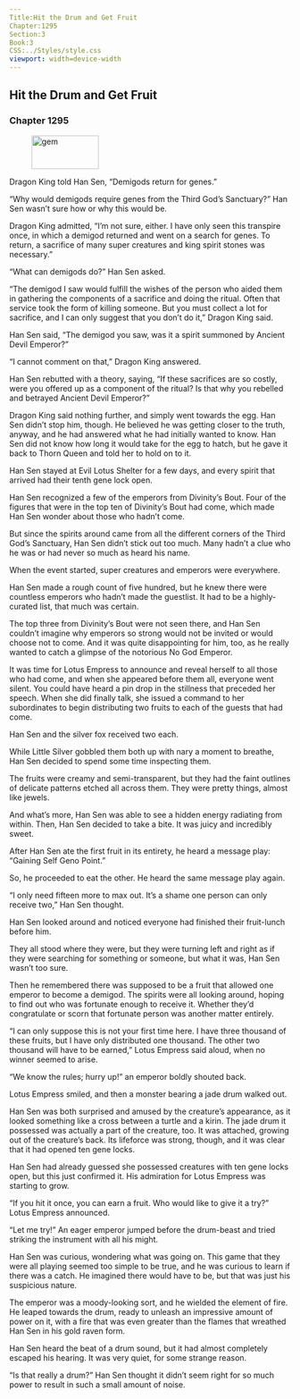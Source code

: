 ```yaml
---
Title:Hit the Drum and Get Fruit 
Chapter:1295 
Section:3 
Book:3 
CSS:../Styles/style.css 
viewport: width=device-width
---
```

  
## Hit the Drum and Get Fruit
### Chapter 1295
  
<figure>
	<img src="../Images/gem.gif" alt="gem" id="gem" width="120" height="60" />
</figure>
  

  
Dragon King told Han Sen, “Demigods return for genes.”

“Why would demigods require genes from the Third God’s Sanctuary?” Han Sen wasn’t sure how or why this would be.

Dragon King admitted, “I’m not sure, either. I have only seen this transpire once, in which a demigod returned and went on a search for genes. To return, a sacrifice of many super creatures and king spirit stones was necessary.”

“What can demigods do?” Han Sen asked.

“The demigod I saw would fulfill the wishes of the person who aided them in gathering the components of a sacrifice and doing the ritual. Often that service took the form of killing someone. But you must collect a lot for sacrifice, and I can only suggest that you don’t do it,” Dragon King said.

Han Sen said, “The demigod you saw, was it a spirit summoned by Ancient Devil Emperor?”

“I cannot comment on that,” Dragon King answered.

Han Sen rebutted with a theory, saying, “If these sacrifices are so costly, were you offered up as a component of the ritual? Is that why you rebelled and betrayed Ancient Devil Emperor?”

Dragon King said nothing further, and simply went towards the egg. Han Sen didn’t stop him, though. He believed he was getting closer to the truth, anyway, and he had answered what he had initially wanted to know. Han Sen did not know how long it would take for the egg to hatch, but he gave it back to Thorn Queen and told her to hold on to it.

Han Sen stayed at Evil Lotus Shelter for a few days, and every spirit that arrived had their tenth gene lock open.

Han Sen recognized a few of the emperors from Divinity’s Bout. Four of the figures that were in the top ten of Divinity’s Bout had come, which made Han Sen wonder about those who hadn’t come.

But since the spirits around came from all the different corners of the Third God’s Sanctuary, Han Sen didn’t stick out too much. Many hadn’t a clue who he was or had never so much as heard his name.

When the event started, super creatures and emperors were everywhere.

Han Sen made a rough count of five hundred, but he knew there were countless emperors who hadn’t made the guestlist. It had to be a highly-curated list, that much was certain.

The top three from Divinity’s Bout were not seen there, and Han Sen couldn’t imagine why emperors so strong would not be invited or would choose not to come. And it was quite disappointing for him, too, as he really wanted to catch a glimpse of the notorious No God Emperor.

It was time for Lotus Empress to announce and reveal herself to all those who had come, and when she appeared before them all, everyone went silent. You could have heard a pin drop in the stillness that preceded her speech. When she did finally talk, she issued a command to her subordinates to begin distributing two fruits to each of the guests that had come.

Han Sen and the silver fox received two each.

While Little Silver gobbled them both up with nary a moment to breathe, Han Sen decided to spend some time inspecting them.

The fruits were creamy and semi-transparent, but they had the faint outlines of delicate patterns etched all across them. They were pretty things, almost like jewels.

And what’s more, Han Sen was able to see a hidden energy radiating from within. Then, Han Sen decided to take a bite. It was juicy and incredibly sweet.

After Han Sen ate the first fruit in its entirety, he heard a message play: “Gaining Self Geno Point.”

So, he proceeded to eat the other. He heard the same message play again.

“I only need fifteen more to max out. It’s a shame one person can only receive two,” Han Sen thought.

Han Sen looked around and noticed everyone had finished their fruit-lunch before him.

They all stood where they were, but they were turning left and right as if they were searching for something or someone, but what it was, Han Sen wasn’t too sure.

Then he remembered there was supposed to be a fruit that allowed one emperor to become a demigod. The spirits were all looking around, hoping to find out who was fortunate enough to receive it. Whether they’d congratulate or scorn that fortunate person was another matter entirely.

“I can only suppose this is not your first time here. I have three thousand of these fruits, but I have only distributed one thousand. The other two thousand will have to be earned,” Lotus Empress said aloud, when no winner seemed to arise.

“We know the rules; hurry up!” an emperor boldly shouted back.

Lotus Empress smiled, and then a monster bearing a jade drum walked out.

Han Sen was both surprised and amused by the creature’s appearance, as it looked something like a cross between a turtle and a kirin. The jade drum it possessed was actually a part of the creature, too. It was attached, growing out of the creature’s back. Its lifeforce was strong, though, and it was clear that it had opened ten gene locks.

Han Sen had already guessed she possessed creatures with ten gene locks open, but this just confirmed it. His admiration for Lotus Empress was starting to grow.

“If you hit it once, you can earn a fruit. Who would like to give it a try?” Lotus Empress announced.

“Let me try!” An eager emperor jumped before the drum-beast and tried striking the instrument with all his might.

Han Sen was curious, wondering what was going on. This game that they were all playing seemed too simple to be true, and he was curious to learn if there was a catch. He imagined there would have to be, but that was just his suspicious nature.

The emperor was a moody-looking sort, and he wielded the element of fire. He leaped towards the drum, ready to unleash an impressive amount of power on it, with a fire that was even greater than the flames that wreathed Han Sen in his gold raven form.

Han Sen heard the beat of a drum sound, but it had almost completely escaped his hearing. It was very quiet, for some strange reason.

“Is that really a drum?” Han Sen thought it didn’t seem right for so much power to result in such a small amount of noise.